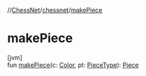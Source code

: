 //[ChessNet](../../index.md)/[chessnet](index.md)/[makePiece](make-piece.md)

# makePiece

[jvm]\
fun [makePiece](make-piece.md)(c: [Color](-color/index.md), pt: [PieceType](-piece-type/index.md)): [Piece](-piece/index.md)
